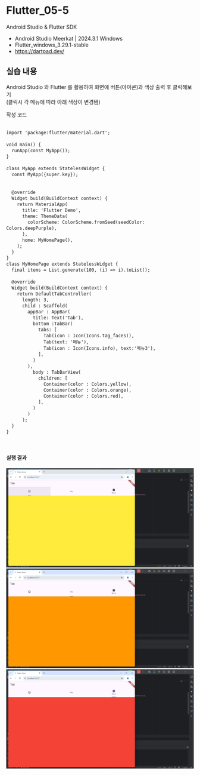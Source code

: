 # Flutter_05-5
Android Studio & Flutter SDK
- Android Studio Meerkat | 2024.3.1 Windows
- Flutter_windows_3.29.1-stable
- https://dartpad.dev/


## 실습 내용
Android Studio 와 Flutter 를 활용하여 화면에 버튼(아이콘)과 색상 출력 후 클릭해보기    
(클릭시 각 메뉴에 따라 아래 색상이 변경됌)




작성 코드

<pre>
<code>
import 'package:flutter/material.dart';

void main() {
  runApp(const MyApp());
}

class MyApp extends StatelessWidget {
  const MyApp({super.key});


  @override
  Widget build(BuildContext context) {
    return MaterialApp(
      title: 'Flutter Demo',
      theme: ThemeData(
        colorScheme: ColorScheme.fromSeed(seedColor: Colors.deepPurple),
      ),
      home: MyHomePage(),
    );
  }
}
class MyHomePage extends StatelessWidget {
  final items = List.generate(100, (i) => i).toList();

  @override
  Widget build(BuildContext context) {
    return DefaultTabController(
      length: 3,
      child : Scaffold(
        appBar : AppBar(
          title: Text('Tab'),
          bottom :TabBar(
            tabs: [
              Tab(icon : Icon(Icons.tag_faces)),
              Tab(text: '메뉴'),
              Tab(icon : Icon(Icons.info), text:'메뉴3'),
            ],
          )
        ),
          body : TabBarView(
            children: [
              Container(color : Colors.yellow),
              Container(color : Colors.orange),
              Container(color : Colors.red),
            ],
          )
        )
      );
  }
}

</code>
</pre>


#### 실행 결과
![코드 실행 결과](./images/flutter_05-5-1.png)
![코드 실행 결과](./images/flutter_05-5-2.png)
![코드 실행 결과](./images/flutter_05-5-3.png)

